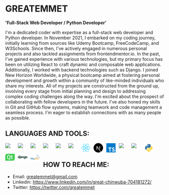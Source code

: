 # GREATEMMET

**'Full-Stack Web Developer / Python Developer'**

I'm a dedicated coder with expertise as a full-stack web developer and Python developer.
In November 2021, I embarked on my coding journey, initially learning from sources like Udemy Bootcamp, FreeCodeCamp, and W3Schools. Since then, I've actively engaged in numerous personal projects and also tackled assignments from frontendmentor.io.
In the past, I've gained experience with various technologies, but my primary focus has been on utilizing React to craft dynamic and composable web applications. Additionally, I worked with backend technologies such as Django.
I joined New Horizon Worldwide, a physical bootcamp aimed at fostering personal development and growth within a community of like-minded individuals who share my interests.
All of my projects are constructed from the ground up, involving every stage from initial planning and design to addressing complex coding challenges along the way.
I'm excited about the prospect of collaborating with fellow developers in the future. I've also honed my skills in Git and GitHub flow systems, making teamwork and code management a seamless process.
I'm eager to establish connections with as many people as possible.

## LANGUAGES AND TOOLS:

<img width="30px" align="left" style="padding-right:10px;" src="https://cdn.jsdelivr.net/gh/devicons/devicon/icons/html5/html5-plain.svg" />
 
<img width="30px" align="left" style="padding-right:10px;" src="https://cdn.jsdelivr.net/gh/devicons/devicon/icons/css3/css3-plain.svg" />

<img width="30px" align="left" style="padding-right:10px;" src="https://cdn.jsdelivr.net/gh/devicons/devicon/icons/javascript/javascript-plain.svg" />

<img width="30px" align="left" style="padding-right:10px;" src="https://cdn.jsdelivr.net/gh/devicons/devicon/icons/bootstrap/bootstrap-plain-wordmark.svg" />

<img width="30px" align="left" style="padding-right:10px;" src="https://cdn.jsdelivr.net/gh/devicons/devicon/icons/tailwindcss/tailwindcss-plain.svg" />

<img width="30px" align="left" style="padding-right:10px;" src="https://cdn.jsdelivr.net/gh/devicons/devicon/icons/sass/sass-original.svg" />

<img width="30px" align="left" style="padding-right:10px;" src="https://github.com/devicons/devicon/blob/v2.15.1/icons/react/react-original.svg" />

<img width="30px" align="left" style="padding-right:10px;" src="https://github.com/devicons/devicon/blob/v2.15.1/icons/nextjs/nextjs-original.svg" />

<img width="30px" align="left" style="padding-right:10px;" src="https://github.com/devicons/devicon/blob/v2.15.1/icons/typescript/typescript-original.svg" />

<img width="30px" align="left" style="padding-right:10px;" src="https://cdn.jsdelivr.net/gh/devicons/devicon/icons/git/git-plain.svg" />

<img width="30px" align="left" style="padding-right:10px;" src="https://cdn.jsdelivr.net/gh/devicons/devicon/icons/github/github-original-wordmark.svg" />

<img width="30px" align="left" style="padding-right:10px;" src="https://github.com/devicons/devicon/blob/v2.15.1/icons/python/python-original.svg" />

<img width="30px" align="left" style="padding-right:10px;" src="https://github.com/devicons/devicon/blob/v2.15.1/icons/qt/qt-original.svg" />

<img width="30px" align="left" style="padding-right:10px;" src="https://github.com/devicons/devicon/blob/v2.15.1/icons/django/django-plain-wordmark.svg" />

<img width="30px" align="left" style="padding-right:10px;" src="https://github.com/devicons/devicon/blob/v2.15.1/icons/mysql/mysql-original-wordmark.svg" />

<br>


# 




## HOW TO REACH ME:

- Email: greatemmet@gmail.com
- Linkedin: https://www.linkedin.com/in/great-chinwuba-704181272/
- Twitter: https://twitter.com/greatemmet

<!---
GREATEMMET/GREATEMMET is a ✨ special ✨ repository because its `README.md` (this file) appears on your GitHub profile.
You can click the Preview link to take a look at your changes.
--->
